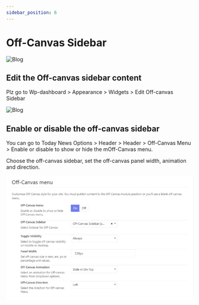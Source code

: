 ```yaml
---
sidebar_position: 6
---
```

# Off-Canvas Sidebar

![Blog](./img/off-canvas.avif)

## Edit the Off-canvas sidebar content

Plz go to Wp-dashboard > Appearance > Widgets > Edit Off-canvas Sidebar 

![Blog](./img/off-canvas-sidbar.avif)

## Enable or disable the off-canvas sidebar

You can go to Today News Options > Header > Header > Off-Canvas Menu > Enable or disable to show or hide the mOff-Canvas menu.

Choose the off-canvas sidebar, set the off-canvas panel width, animation and direction. 

![Blog](./img/off-canvas-setting.jpeg)